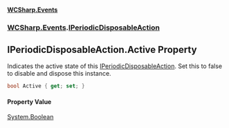#### [WCSharp.Events](README.md 'README')
### [WCSharp.Events](WCSharp.Events.md 'WCSharp.Events').[IPeriodicDisposableAction](WCSharp.Events.IPeriodicDisposableAction.md 'WCSharp.Events.IPeriodicDisposableAction')

## IPeriodicDisposableAction.Active Property

Indicates the active state of this [IPeriodicDisposableAction](WCSharp.Events.IPeriodicDisposableAction.md 'WCSharp.Events.IPeriodicDisposableAction'). Set this to false to disable and dispose this instance.

```csharp
bool Active { get; set; }
```

#### Property Value
[System.Boolean](https://docs.microsoft.com/en-us/dotnet/api/System.Boolean 'System.Boolean')